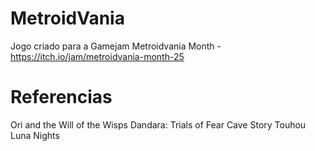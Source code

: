 # MetroidVania

Jogo criado para a Gamejam Metroidvania Month - https://itch.io/jam/metroidvania-month-25

# Referencias

Ori and the Will of the Wisps
Dandara: Trials of Fear
Cave Story
Touhou Luna Nights

